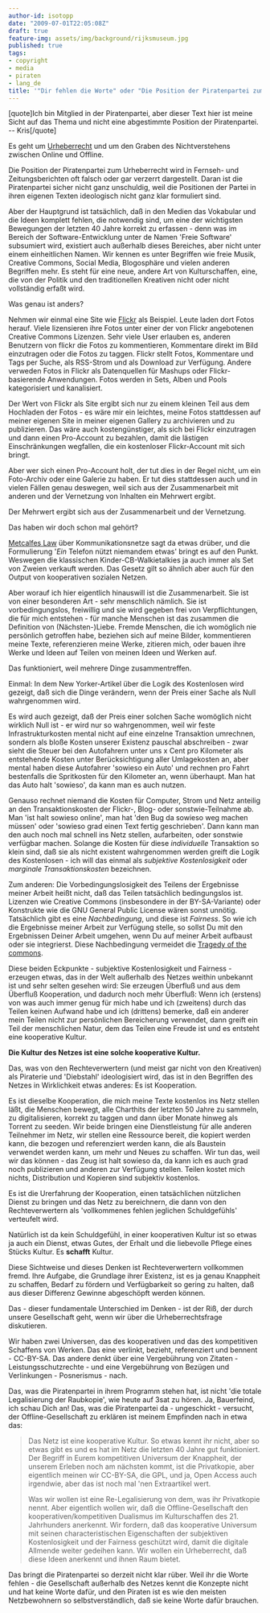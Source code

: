 ```yaml
---
author-id: isotopp
date: "2009-07-01T22:05:08Z"
draft: true
feature-img: assets/img/background/rijksmuseum.jpg
published: true
tags:
- copyright
- media
- piraten
- lang_de
title: '"Dir fehlen die Worte" oder "Die Position der Piratenpartei zum Urheberrecht in einer Flatrategesellschaft"'
---
```

[quote]Ich bin Mitglied in der Piratenpartei, aber dieser Text hier ist meine Sicht auf das Thema und nicht eine abgestimmte Position der Piratenpartei. -- Kris[/quote]

Es geht um <a href='http://blog.koehntopp.de/archives/2530-Urheberrecht-360-Grad-Ansicht.html'>Urheberrecht</a> und um den Graben des Nichtverstehens zwischen Online und Offline.

Die Position der Piratenpartei zum Urheberrecht wird in Fernseh- und Zeitungsberichten oft falsch oder gar verzerrt dargestellt. Daran ist die Piratenpartei sicher nicht ganz unschuldig, weil die Positionen der Partei in ihren eigenen Texten ideologisch nicht ganz klar formuliert sind.

Aber der Hauptgrund ist tatsächlich, daß in den Medien das Vokabular und die Ideen komplett fehlen, die notwendig sind, um eine der wichtigsten Bewegungen der letzten 40 Jahre korrekt zu erfassen - denn was im Bereich der Software-Entwicklung unter de Namen 'Freie Software' subsumiert wird, existiert auch außerhalb dieses Bereiches, aber nicht unter einem einheitlichen Namen. Wir kennen es unter Begriffen wie freie Musik, Creative Commons, Social Media, Blogosphäre und vielen anderen Begriffen mehr. Es steht für eine neue, andere Art von Kulturschaffen, eine, die von der Politik und den traditionellen Kreativen nicht oder nicht vollständig erfaßt wird.

Was genau ist anders?
<br />

Nehmen wir einmal eine Site wie <a href='http://flickr.com'>Flickr</a> als Beispiel. Leute laden dort Fotos herauf. Viele lizensieren ihre Fotos unter einer der von Flickr angebotenen Creative Commons Lizenzen. Sehr viele User erlauben es, anderen Benutzern von flickr die Fotos zu kommentieren, Kommentare direkt im Bild einzutragen oder die Fotos zu taggen. Flickr stellt Fotos, Kommentare und Tags per Suche, als RSS-Strom und als Download zur Verfügung. Andere verweden Fotos in Flickr als Datenquellen für Mashups oder Flickr-basierende Anwendungen. Fotos werden in Sets, Alben und Pools kategorisiert und kanalisiert.

Der Wert von Flickr als Site ergibt sich nur zu einem kleinen Teil aus dem Hochladen der Fotos - es wäre mir ein leichtes, meine Fotos stattdessen auf meiner eigenen Site in meiner eigenen Gallery zu archivieren und zu publizieren. Das wäre auch kostengünstiger, als sich bei Flickr einzutragen und dann einen Pro-Account zu bezahlen, damit die lästigen Einschränkungen wegfallen, die ein kostenloser Flickr-Account mit sich bringt.

Aber wer sich einen Pro-Account holt, der tut dies in der Regel nicht, um ein Foto-Archiv oder eine Galerie zu haben. Er tut dies stattdessen auch und in vielen Fällen genau deswegen, weil sich aus der Zusammenarbeit mit anderen und der Vernetzung von Inhalten ein Mehrwert ergibt.

Der Mehrwert ergibt sich aus der Zusammenarbeit und der Vernetzung.

Das haben wir doch schon mal gehört?

<a href='http://en.wikipedia.org/wiki/Metcalfes_Law'>Metcalfes Law</a> über Kommunikationsnetze sagt da etwas drüber, und die Formulierung '<em>Ein</em> Telefon nützt niemandem etwas' bringt es auf den Punkt. Weswegen die klassischen Kinder-CB-Walkietalkies ja auch immer als Set von Zweien verkauft werden. Das Gesetz gilt so ähnlich aber auch für den Output von kooperativen sozialen Netzen.

Aber worauf ich hier eigentlich hinauswill ist die Zusammenarbeit. Sie ist von einer besonderen Art - sehr menschlich nämlich. Sie ist vorbedingungslos, freiwillig und sie wird gegeben frei von Verpflichtungen, die für mich entstehen - für manche Menschen ist das zusammen die Definition von (Nächsten-)Liebe. Fremde Menschen, die ich womöglich nie persönlich getroffen habe, beziehen sich auf meine Bilder, kommentieren meine Texte, referenzieren meine Werke, zitieren mich, oder bauen ihre Werke und Ideen auf Teilen von meinen Ideen und Werken auf.

Das funktioniert, weil mehrere Dinge zusammentreffen.

Einmal: In dem New Yorker-Artikel über die Logik des Kostenlosen wird gezeigt, daß sich die Dinge verändern, wenn der Preis einer Sache als Null wahrgenommen wird.

Es wird auch gezeigt, daß der Preis einer solchen Sache womöglich nicht wirklich Null ist - er wird nur so wahrgenommen, weil wir feste Infrastrukturkosten mental nicht auf eine einzelne Transaktion umrechnen, sondern als bloße Kosten unserer Existenz pauschal abschreiben - zwar sieht die Steuer bei den Autofahrern unter uns x Cent pro Kilometer als entstehende Kosten unter Berücksichtigung aller Umlagekosten an, aber mental haben diese Autofahrer 'sowieso ein Auto' und rechnen pro Fahrt bestenfalls die Spritkosten für den Kilometer an, wenn überhaupt. Man hat das Auto halt 'sowieso', da kann man es auch nutzen.

Genauso rechnet niemand die Kosten für Computer, Strom und Netz anteilig an den Transaktionskosten der Flickr-, Blog- oder sonstwie-Teilnahme ab. Man 'ist halt sowieso online', man hat 'den Bug da sowieso weg machen müssen' oder 'sowieso grad einen Text fertig geschrieben'. Dann kann man den auch noch mal schnell ins Netz stellen, aufarbeiten, oder sonstwie verfügbar machen. Solange die Kosten für diese <em>individuelle</em> Transaktion so klein sind, daß sie als nicht existent wahrgenommen werden greift die Logik des Kostenlosen - ich will das einmal als <em>subjektive Kostenlosigkeit</em> oder <em>marginale Transaktionskosten</em> bezeichnen.

Zum anderen: Die Vorbedingungslosigkeit des Teilens der Ergebnisse meiner Arbeit heißt nicht, daß das Teilen tatsächlich bedingungslos ist. Lizenzen wie Creative Commons (insbesondere in der BY-SA-Variante) oder Konstrukte wie die GNU General Public License wären sonst unnötig. Tatsächlich gibt es eine <em>Nachbedingung</em>, und diese ist <em>Fairness</em>. So wie ich die Ergebnisse meiner Arbeit zur Verfügung stelle, so sollst Du mit den Ergebnissen Deiner Arbeit umgehen, wenn Du auf meiner Arbeit aufbaust oder sie integrierst. Diese Nachbedingung vermeidet die <a href='http://en.wikipedia.org/wiki/Tragedy_of_the_commons'>Tragedy of the commons</a>.

Diese beiden Eckpunkte - subjektive Kostenlosigkeit und Fairness - erzeugen etwas, das in der Welt außerhalb des Netzes weithin unbekannt ist und sehr selten gesehen wird: Sie erzeugen Überfluß und aus dem Überfluß Kooperation, und dadurch noch mehr Überfluß: Wenn ich (erstens) von was auch immer genug für mich habe und ich (zweitens) durch das Teilen keinen Aufwand habe und ich (drittens) bemerke, daß ein anderer mein Teilen nicht zur persönlichen Bereicherung verwendet, dann greift ein Teil der menschlichen Natur, dem das Teilen eine Freude ist und es entsteht eine kooperative Kultur.

<b>Die Kultur des Netzes ist eine solche kooperative Kultur.</b>

Das, was von den Rechteverwertern (und meist gar nicht von den Kreativen) als Piraterie und 'Diebstahl' ideologisiert wird, das ist in den Begriffen des Netzes in Wirklichkeit etwas anderes: Es ist Kooperation.

Es ist dieselbe Kooperation, die mich meine Texte kostenlos ins Netz stellen läßt, die Menschen bewegt, alle Charthits der letzten 50 Jahre zu sammeln, zu digitalisieren, korrekt zu taggen und dann über Monate hinweg als Torrent zu seeden. Wir beide bringen eine Dienstleistung für alle anderen Teilnehmer im Netz, wir stellen eine Ressource bereit, die kopiert werden kann, die bezogen und referenziert werden kann, die als Baustein verwendet werden kann, um mehr und Neues zu schaffen. Wir tun das, weil wir das können - das Zeug ist halt sowieso da, da kann ich es auch grad noch publizieren und anderen zur Verfügung stellen. Teilen kostet mich nichts, Distribution und Kopieren sind subjektiv kostenlos.

Es ist die Urerfahrung der Kooperation, einen tatsächlichen nützlichen Dienst zu bringen und das Netz zu bereichnern, die dann von den Rechteverwertern als 'vollkommenes fehlen jeglichen Schuldgefühls' verteufelt wird.

Natürlich ist da kein Schuldgefühl, in einer kooperativen Kultur ist so etwas ja auch ein Dienst, etwas Gutes, der Erhalt und die liebevolle Pflege eines Stücks Kultur. Es <b>schafft</b> Kultur.

Diese Sichtweise und dieses Denken ist Rechteverwertern vollkommen fremd. Ihre Aufgabe, die Grundlage ihrer Existenz, ist es ja genau Knappheit zu schaffen, Bedarf zu fördern und Verfügbarkeit so gering zu halten, daß aus dieser Differenz Gewinne abgeschöpft werden können.

Das - dieser fundamentale Unterschied im Denken - ist der Riß, der durch unsere Gesellschaft geht, wenn wir über die Urheberrechtsfrage diskutieren.

Wir haben zwei Universen, das des kooperativen und das des kompetitiven Schaffens von Werken. Das eine verlinkt, bezieht, referenziert und bennent - CC-BY-SA. Das andere denkt über eine Vergebührung von Zitaten - Leistungsschutzrechte - und eine Vergebührung von Bezügen und Verlinkungen - Posnerismus - nach.

Das, was die Piratenpartei in ihrem Programm stehen hat, ist nicht 'die totale Legalisierung der Raubkopie', wie heute auf 3sat zu hören. Ja, Bauerfeind, ich schau Dich an! Das, was die Piratenpartei da - ungeschickt - versucht, der Offline-Gesellschaft zu erklären ist meinem Empfinden nach in etwa das: <blockquote>Das Netz ist eine kooperative Kultur. So etwas kennt ihr nicht, aber so etwas gibt es und es hat im Netz die letzten 40 Jahre gut funktioniert. Der Begriff in Eurem kompetitiven Universum der Knappheit, der unserem Erleben noch am nächsten kommt, ist die Privatkopie, aber eigentlich meinen wir CC-BY-SA, die GPL, und ja, Open Access auch irgendwie, aber das ist noch mal 'nen Extraartikel wert.

Was wir wollen ist eine Re-Legalisierung von dem, was ihr Privatkopie nennt. Aber eigentlich wollen wir, daß die Offline-Gesellschaft den kooperativen/kompetitiven Dualismus im Kulturschaffen des 21. Jahrhunders anerkennt. Wir fordern, daß das kooperative Universum mit seinen characteristischen Eigenschaften der subjektiven Kostenlosigkeit und der Fairness geschützt wird, damit die digitale Allmende weiter gedeihen kann. Wir wollen ein Urheberrecht, daß diese Ideen anerkennt und ihnen Raum bietet.</blockquote> Das bringt die Piratenpartei so derzeit nicht klar rüber. Weil ihr die Worte fehlen - die Gesellschaft außerhalb des Netzes kennt die Konzepte nicht und hat keine Worte dafür, und den Piraten ist es wie den meisten Netzbewohnern so selbstverständlich, daß sie keine Worte dafür brauchen.
